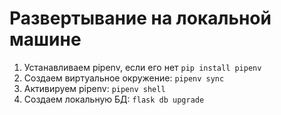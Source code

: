 # Развертывание на локальной машине
1. Устанавливаем pipenv, если его нет `pip install pipenv`
1. Создаем виртуальное окружение: `pipenv sync`
2. Активируем pipenv: `pipenv shell`
3. Создаем локальную БД: `flask db upgrade`
